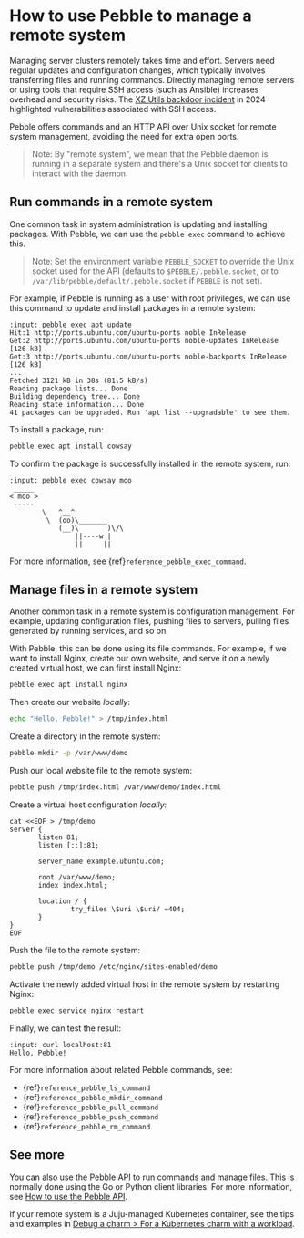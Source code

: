 # How to use Pebble to manage a remote system

Managing server clusters remotely takes time and effort. Servers need regular updates and configuration changes, which typically involves transferring files and running commands. Directly managing remote servers or using tools that require SSH access (such as Ansible) increases overhead and security risks. The [XZ Utils backdoor incident](https://en.wikipedia.org/wiki/XZ_Utils_backdoor) in 2024 highlighted vulnerabilities associated with SSH access.

Pebble offers commands and an HTTP API over Unix socket for remote system management, avoiding the need for extra open ports.

> Note: By "remote system", we mean that the Pebble daemon is running in a separate system and there's a Unix socket for clients to interact with the daemon.

## Run commands in a remote system

One common task in system administration is updating and installing packages. With Pebble, we can use the `pebble exec` command to achieve this.

> Note: Set the environment variable `PEBBLE_SOCKET` to override the Unix socket used for the API (defaults to `$PEBBLE/.pebble.socket`, or to `/var/lib/pebble/default/.pebble.socket` if `PEBBLE` is not set).

For example, if Pebble is running as a user with root privileges, we can use this command to update and install packages in a remote system:

```{terminal}
:input: pebble exec apt update
Hit:1 http://ports.ubuntu.com/ubuntu-ports noble InRelease
Get:2 http://ports.ubuntu.com/ubuntu-ports noble-updates InRelease [126 kB]
Get:3 http://ports.ubuntu.com/ubuntu-ports noble-backports InRelease [126 kB]
...
Fetched 3121 kB in 38s (81.5 kB/s)
Reading package lists... Done
Building dependency tree... Done
Reading state information... Done
41 packages can be upgraded. Run 'apt list --upgradable' to see them.
```

To install a package, run:

```bash
pebble exec apt install cowsay
```

To confirm the package is successfully installed in the remote system, run:

```{terminal}
:input: pebble exec cowsay moo
 _____
< moo >
 -----
        \   ^__^
         \  (oo)\_______
            (__)\       )\/\
                ||----w |
                ||     ||
```

For more information, see {ref}`reference_pebble_exec_command`.

## Manage files in a remote system

Another common task in a remote system is configuration management. For example, updating configuration files, pushing files to servers, pulling files generated by running services, and so on.

With Pebble, this can be done using its file commands. For example, if we want to install Nginx, create our own website, and serve it on a newly created virtual host, we can first install Nginx:

```bash
pebble exec apt install nginx
```

Then create our website _locally_:

```bash
echo "Hello, Pebble!" > /tmp/index.html
```

Create a directory in the remote system:

```bash
pebble mkdir -p /var/www/demo
```

Push our local website file to the remote system:

```bash
pebble push /tmp/index.html /var/www/demo/index.html
```

Create a virtual host configuration _locally_:

```
cat <<EOF > /tmp/demo
server {
       listen 81;
       listen [::]:81;

       server_name example.ubuntu.com;

       root /var/www/demo;
       index index.html;

       location / {
               try_files \$uri \$uri/ =404;
       }
}
EOF
```

Push the file to the remote system:

```bash
pebble push /tmp/demo /etc/nginx/sites-enabled/demo
```

Activate the newly added virtual host in the remote system by restarting Nginx:

```bash
pebble exec service nginx restart
```

Finally, we can test the result:

```{terminal}
:input: curl localhost:81
Hello, Pebble!
```

For more information about related Pebble commands, see:

- {ref}`reference_pebble_ls_command`
- {ref}`reference_pebble_mkdir_command`
- {ref}`reference_pebble_pull_command`
- {ref}`reference_pebble_push_command`
- {ref}`reference_pebble_rm_command`

## See more

You can also use the Pebble API to run commands and manage files. This is normally done using the Go or Python client libraries. For more information, see [How to use the Pebble API](/how-to/use-the-pebble-api).

If your remote system is a Juju-managed Kubernetes container, see the tips and examples in [Debug a charm > For a Kubernetes charm with a workload](https://documentation.ubuntu.com/juju/3.6/howto/manage-charms/#debug-a-k8s-charm-with-a-workload).
